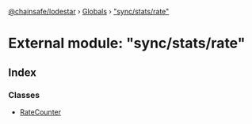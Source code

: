 [@chainsafe/lodestar](../README.md) › [Globals](../globals.md) › ["sync/stats/rate"](_sync_stats_rate_.md)

# External module: "sync/stats/rate"

## Index

### Classes

* [RateCounter](../classes/_sync_stats_rate_.ratecounter.md)
